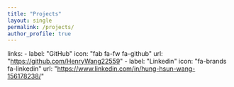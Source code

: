 ```yaml
---
title: "Projects"
layout: single
permalink: /projects/
author_profile: true
---
```


links:
    - label: "GitHub"
      icon: "fab fa-fw fa-github"
      url: "https://github.com/HenryWang22559"
    - label: "Linkedin"
      icon: "fa-brands fa-linkedin" 
      url: "https://www.linkedin.com/in/hung-hsun-wang-156178238/"

